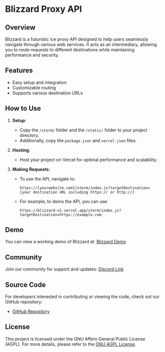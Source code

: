 # Blizzard Proxy API

## Overview
Blizzard is a futuristic ice proxy API designed to help users seamlessly navigate through various web services. It acts as an intermediary, allowing you to route requests to different destinations while maintaining performance and security.

## Features
- Easy setup and integration
- Customizable routing
- Supports various destination URLs

## How to Use

1. **Setup**:
   - Copy the `/storm/` folder and the `/static/` folder to your project directory.
   - Additionally, copy the `package.json` and `vercel.json` files.

2. **Hosting**:
   - Host your project on Vercel for optimal performance and scalability.

3. **Making Requests**:
   - To use the API, navigate to:
     ```
     https://[yourwebsite.com]/storm/index.js?targetDestination=[your destination URL including https:// or http://]
     ```
   - For example, to demo the API, you can use:
     ```
     https://blizzard-v1.vercel.app/storm/index.js?targetDestination=https://example.com
     ```

## Demo
You can view a working demo of Blizzard at: [Blizzard Demo](https://blizzard-v1.vercel.app)

## Community
Join our community for support and updates: [Discord Link](https://discord.gg/Gv4rVt2SJp)

## Source Code
For developers interested in contributing or viewing the code, check out our GitHub repository:
- [GitHub Repository](https://github.com/321EZ123/Blizzard)

## License
This project is licensed under the GNU Affero General Public License (AGPL). For more details, please refer to the [GNU AGPL License](https://www.gnu.org/licenses/agpl-3.0.html).
